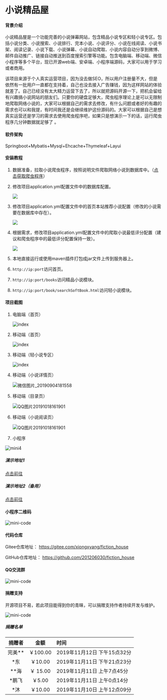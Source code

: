 # 小说精品屋

#### 背景介绍
小说精品屋是一个功能完善的小说弹幕网站，包含精品小说专区和轻小说专区。包括小说分类、小说搜索、小说排行、完本小说、小说评分、小说在线阅读、小说书架、阅读记录、小说下载、小说弹幕、小说自动爬取、小说内容自动分享到微博、邮件自动推广、链接自动推送到百度搜索引擎等功能。包含电脑端、移动端、微信小程序等多个平台，现已开源web端、安卓端、小程序端源码，大家可以用于学习或者商用。

该项目来源于个人真实运营项目，因为没去做SEO，所以用户注册量不大，但是依然有一批用户一直都在支持着，自己也没去接入广告赚钱，因为这样网站的体验就差了。自己已经没有太大精力运营下去了，所以就把源码开源一下，把机会留给有兴趣搞小说网站的朋友们。只要你的硬盘足够大，爬虫程序理论上是可以无限制地爬取网络小说的，大家可以根据自己的需求去修改，有什么问题或者好的有趣的需求也可以和我提，有时间我还是会继续维护这份源码的。大家可以根据自己是想真实运营还是学习的需求去使用爬虫程序吧，如果只是想演示一下的话，运行爬虫程序几分钟数据就足够了 。

#### 软件架构
Springboot+Mybatis+Mysql+Ehcache+Thymeleaf+Layui


#### 安装教程

1. 数据准备，拉取小说爬虫程序，按照说明文件爬取网络小说到数据库中。（[点击获取爬虫程序](https://gitee.com/xiongxyang/crawl-book)）

2. 修改项目application.yml配置文件中的数据库配置。

   ![](./assets/database_config.png)

3. 修改项目application.yml配置文件中的首页本站推荐小说配置（修改的小说需要在数据库中存在）。

   ![](./assets/index_config.png)

4. 根据需求，修改项目application.yml配置文件中的爬取小说最低评分配置（建议和爬虫程序中的最低评分配置保持一致）。

   ![](./assets/score_config.png)

5. 本地直接运行或使用maven插件打包成jar文件上传到服务器上。

6. `http://ip:port`访问首页。

7. `http://ip:port/books`访问精品小说模块。

8. `http://ip:port/book/searchSoftBook.html`访问轻小说模块。

#### 项目截图

1. 电脑端（首页）

   ![index](./assets/精品小说楼.png)

2. 移动端（首页）

   ![index](./assets/QQ图片20191018162208.jpg)

3. 移动端（轻小说专区）

   ![index](./assets/QQ图片20191018161330.jpg)

4. 移动端（小说详情页）

   ![微信图片_20190904181558](./assets/微信图片_20190904181558.png)

   

5. 移动端（目录页）

   ![QQ图片20191018161901](./assets/QQ图片20191108022250.png)

6. 移动端（小说阅读页）

   ![QQ图片20191018161901](./assets/QQ图片20191018161901.png)

7. 小程序

![mini4](./assets/mini4.png)

##### 演示地址1

[点击前往](https://www.zinglizingli.xyz)

##### 演示地址2（备用）

[点击前往](http://47.106.243.172)

#### 小程序二维码

![mini-code](./assets/mini-code.png)

#### 代码仓库

 Gitee仓库地址：  https://gitee.com/xiongxyang/fiction_house 

 GitHub仓库地址：  https://github.com/201206030/fiction_house 

#### QQ交流群

![mini-code](./assets/小说精品屋开源项目交流群群聊二维码.png)

#### 捐赠支持

开源项目不易，若此项目能得到你的青睐，可以捐赠支持作者持续开发与维护。 

![mini-code](./assets/jk.png)

##### 捐赠名单 

| 捐赠者 |   金额   | 时间                        |
| :----: | :------: | :-------------------------- |
| 完美** | ￥100.00 | 2019年11月12日 下午15点32分 |
|  *东   | ￥10.00  | 2019年11月11日 下午21点23分 |
|  **海  | ￥ 15.00 | 2019年11月11日 上午7点45分  |
| *鹏飞  |  ￥5.00  | 2019年11月11日 上午0点14分  |
|  *沐   | ￥10.00  | 2019年11月10日 上午12点09分 |



